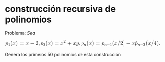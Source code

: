 # construcción recursiva de polinomios

Problema: *Sea* 

![eq](CodeCogsEqn.gif)   

Genera los primeros 50 polinomios de esta construcción
